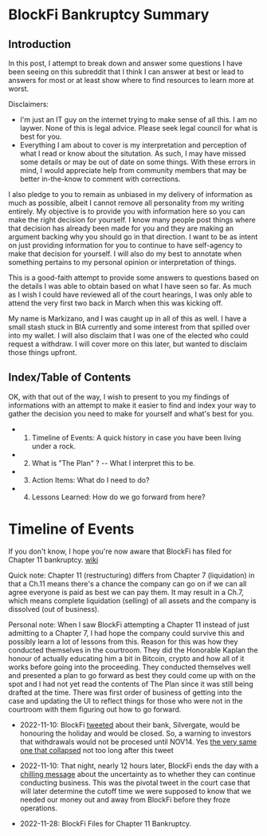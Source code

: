 
# BlockFi Bankruptcy Summary

## Introduction
In this post, I attempt to break down and answer some questions I have been seeing
on this subreddit that I think I can answer at best or lead to answers for most
or at least show where to find resources to learn more at worst.

Disclaimers:
- I'm just an IT guy on the internet trying to make sense of all this. I am no laywer.
  None of this is legal advice. Please seek legal council for what is best for you.
- Everything I am about to cover is my interpretation and perception of what I
  read or know about the situtation. As such, I may have missed some details or
  may be out of date on some things. With these errors in mind, I would appreciate
  help from community members that may be better in-the-know to comment with
  corrections.

I also pledge to you to remain as unbiased in my delivery of information as much
as possible, albeit I cannot remove all personality from my writing entirely.
My objective is to provide you with information here so you can make the right
decision for yourself. I know many people post things where that decision has
already been made for you and they are making an argument backing why you should
go in that direction. I want to be as intent on just providing information for
you to continue to have self-agency to make that decision for yourself.
I will also do my best to annotate when something pertains to my personal opinion
or interpretation of things.

This is a good-faith attempt to provide some answers to questions based on the
details I was able to obtain based on what I have seen so far. As much as I wish
I could have reviewed all of the court hearings, I was only able to attend the
very first two back in March when this was kicking off.

My name is Markizano, and I was caught up in all of this as well. I have a small
stash stuck in BIA currently and some interest from that spilled over into my
wallet. I will also disclaim that I was one of the elected who could request a
withdraw. I will cover more on this later, but wanted to disclaim those things
upfront.

## Index/Table of Contents
OK, with that out of the way, I wish to present to you my findings of informations
with an attempt to make it easier to find and index your way to gather the decision
you need to make for yourself and what's best for you.

- 1. Timeline of Events: A quick history in case you have been living under a rock.
- 2. What is "The Plan" ? -- What I interpret this to be.
- 3. Action Items: What do I need to do?
- 4. Lessons Learned: How do we go forward from here?

# Timeline of Events

If you don't know, I hope you're now aware that BlockFi has filed for Chapter 11
bankruptcy. [wiki](https://en.wikipedia.org/wiki/Chapter_11,_Title_11,_United_States_Code)

Quick note: Chapter 11 (restructuring) differs from Chapter 7 (liquidation) in
that a Ch.11 means there's a chance the company can go on if we can all agree
everyone is paid as best we can pay them. It may result in a Ch.7, which means
complete liquidation (selling) of all assets and the company is dissolved (out of
business).

Personal note: When I saw BlockFi attempting a Chapter 11 instead of just admitting
to a Chapter 7, I had hope the company could survive this and possibly learn a
lot of lessons from this. Reason for this was how they conducted themselves in
the courtroom. They did the Honorable Kaplan the honour of actually educating
him a bit in Bitcoin, crypto and how all of it works before going into the
proceeding. They conducted themselves well and presented a plan to go forward as
best they could come up with on the spot and I had not yet read the contents of
The Plan since it was still being drafted at the time. There was first order of
business of getting into the case and updating the UI to reflect things for those
who were not in the courtroom with them figuring out how to go forward.

- 2022-11-10: BlockFi [tweeted](https://twitter.com/BlockFi/status/1590705860019425284)
  about their bank, Silvergate, would be honouring the holiday and would be closed.
  So, a warning to investors that withdrawals would not be procesed until NOV14.
  Yes [the very same one that collapsed](https://is.gd/WW10qk) not too long after this tweet 

- 2022-11-10: That night, nearly 12 hours later, BlockFi ends the day with a
  [chilling message](https://twitter.com/BlockFi/status/1590875997351866368) about
  the uncertainty as to whether they can continue conducting business. This was
  the pivotal tweet in the court case that will later determine the cutoff time
  we were supposed to know that we needed our money out and away from BlockFi
  before they froze operations.

- 2022-11-28: BlockFi Files for Chapter 11 Bankruptcy.



